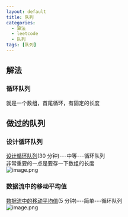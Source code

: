 ```yaml
---
layout: default
title: 队列
categories:
  - 算法
  - leetcode
  - 队列
tags: [队列]
---
```


## 解法

### 循环队列

就是一个数组，首尾循环，有固定的长度

## 做过的队列

### 设计循环队列

[设计循环队列](https://leetcode-cn.com/problems/design-circular-queue/)(30 分钟)---中等---循环队列<br />非常重要的一点是要存一下数组的长度<br />![image.png](https://intranetproxy.alipay.com/skylark/lark/0/2019/png/27385/1563940764015-7d017936-4dda-4417-96ef-4d9e451844ef.png#align=left&display=inline&height=89&name=image.png&originHeight=264&originWidth=858&size=90346&status=done&width=289)

### 数据流中的移动平均值

[数据流中的移动平均值](https://leetcode-cn.com/problems/moving-average-from-data-stream/)(5 分钟)---简单---循环队列<br />![image.png](https://intranetproxy.alipay.com/skylark/lark/0/2019/png/27385/1563941398426-d84e2a83-2c8b-41ec-a557-254715fc1aab.png#align=left&display=inline&height=72&name=image.png&originHeight=220&originWidth=894&size=84590&status=done&width=293)
